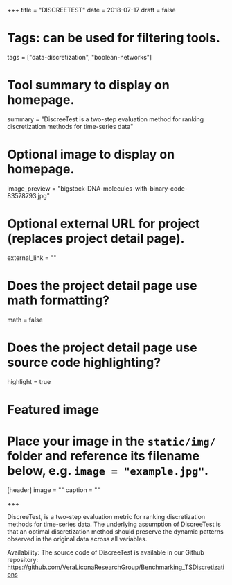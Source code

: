 +++
title = "DISCREETEST"
date = 2018-07-17
draft = false

# Tags: can be used for filtering tools.
tags = ["data-discretization", "boolean-networks"]

# Tool summary to display on homepage.
summary = "DiscreeTest is a two-step evaluation method for ranking discretization methods for time-series data"


# Optional image to display on homepage.
image_preview = "bigstock-DNA-molecules-with-binary-code-83578793.jpg"

# Optional external URL for project (replaces project detail page).
external_link = ""


# Does the project detail page use math formatting?
math = false

# Does the project detail page use source code highlighting?
highlight = true

# Featured image
# Place your image in the `static/img/` folder and reference its filename below, e.g. `image = "example.jpg"`.
[header]
image = ""
caption = ""

+++

DiscreeTest, is a two-step evaluation metric for ranking discretization methods for time-series
data. The underlying assumption of DiscreeTest is that an optimal discretization method should
preserve the dynamic patterns observed in the original data across all variables. 

Availability: The source code of DiscreeTest is available in our Github repository:
https://github.com/VeraLiconaResearchGroup/Benchmarking_TSDiscretizations

